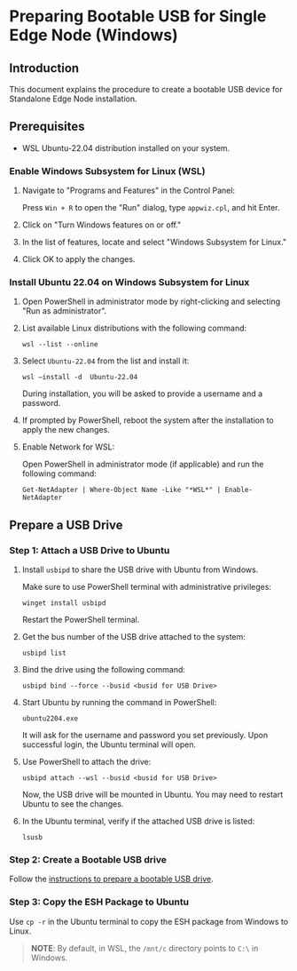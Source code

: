 # Preparing Bootable USB for Single Edge Node (Windows)

## Introduction

This document explains the procedure to create a bootable USB device for Standalone Edge Node installation.

## Prerequisites

- WSL Ubuntu-22.04 distribution installed on your system.

### Enable Windows Subsystem for Linux (WSL)

1. Navigate to "Programs and Features" in the Control Panel:

   Press `Win + R` to open the "Run" dialog, type `appwiz.cpl`, and hit Enter.
2. Click on "Turn Windows features on or off."
3. In the list of features, locate and select "Windows Subsystem for Linux."
4. Click OK to apply the changes.

### Install Ubuntu 22.04 on Windows Subsystem for Linux

1. Open PowerShell in administrator mode by right-clicking and selecting "Run as administrator".
2. List available Linux distributions with the following command:

   ```shell
   wsl --list --online
   ```
3. Select `Ubuntu-22.04` from the list and install it:

   ```shell
   wsl –install -d  Ubuntu-22.04
   ```
   During installation, you will be asked to provide a username and a password.
4. If prompted by PowerShell, reboot the system after the installation to apply the new changes.
5. Enable Network for WSL:

   Open PowerShell in administrator mode (if applicable) and run the following command:

   ```shell
   Get-NetAdapter | Where-Object Name -Like "*WSL*" | Enable-NetAdapter
   ```

## Prepare a USB Drive

### Step 1: Attach a USB Drive to Ubuntu

1. Install `usbipd` to share the USB drive with Ubuntu from Windows.

   Make sure to use PowerShell terminal with administrative privileges:

   ```shell
   winget install usbipd
   ```
   Restart the PowerShell terminal.
2. Get the bus number of the USB drive attached to the system:

   ```shell
   usbipd list
   ```
3. Bind the drive using the following command:

   ```shell
   usbipd bind --force --busid <busid for USB Drive>
   ```
4. Start Ubuntu by running the command in PowerShell:

   ```shell
   ubuntu2204.exe
   ```
   It will ask for the username and password you set previously. Upon successful login, the Ubuntu terminal will open.

5. Use PowerShell to attach the drive:

   ```shell
   usbipd attach --wsl --busid <busid for USB Drive>
   ```

   Now, the USB drive will be mounted in Ubuntu.
   You may need to restart Ubuntu to see the changes.

6. In the Ubuntu terminal, verify if the attached USB drive is listed:

   ```shell
   lsusb
   ```

### Step 2: Create a Bootable USB drive

Follow the [instructions to prepare a bootable USB drive](./user-guide/Get-Started-Guide.md#15--prepare-the-usb-drive).

### Step 3: Copy the ESH Package to Ubuntu

Use `cp -r` in the Ubuntu terminal to copy the ESH package from Windows to Linux.

> **NOTE**: By default, in WSL, the `/mnt/c` directory points to `C:\` in Windows.
